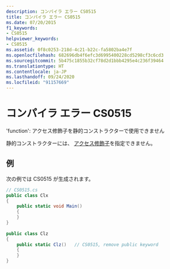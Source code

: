 ```yaml
---
description: コンパイラ エラー CS0515
title: コンパイラ エラー CS0515
ms.date: 07/20/2015
f1_keywords:
- CS0515
helpviewer_keywords:
- CS0515
ms.assetid: 0f8c0253-218d-4c21-b22c-fa5802ba4e7f
ms.openlocfilehash: 682696db4f6efc3d6995400228cd5298cf3c6cd3
ms.sourcegitcommit: 5b475c1855b32cf78d2d1bbb4295e4c236f39464
ms.translationtype: HT
ms.contentlocale: ja-JP
ms.lasthandoff: 09/24/2020
ms.locfileid: "91157669"
---
```

# <a name="compiler-error-cs0515"></a>コンパイラ エラー CS0515

'function': アクセス修飾子を静的コンストラクターで使用できません  
  
 静的コンストラクターには、 [アクセス修飾子](../language-reference/keywords/index.md)を指定できません。  
  
## <a name="example"></a>例  

 次の例では CS0515 が生成されます。  
  
```csharp  
// CS0515.cs  
public class Clx  
{  
    public static void Main()  
    {  
    }  
}  
  
public class Clz  
{  
    public static Clz()   // CS0515, remove public keyword  
    {  
    }  
}  
```
